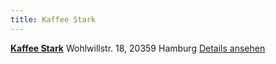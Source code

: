 ```yaml
---
title: Kaffee Stark
---
```

**[Kaffee Stark](http://4sq.com/5QcYnu)** Wohlwillstr. 18, 20359 Hamburg
[Details ansehen](http://4sq.com/5QcYnu)